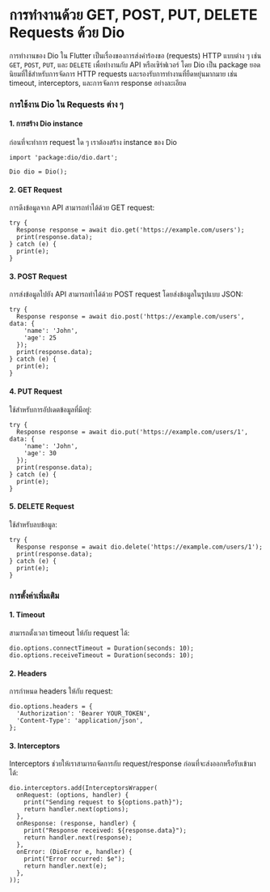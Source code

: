 #  การทำงานด้วย GET, POST, PUT, DELETE Requests ด้วย Dio

การทำงานของ Dio ใน Flutter เป็นเรื่องของการส่งคำร้องขอ (requests) HTTP แบบต่าง ๆ เช่น ```GET```, ```POST```, ```PUT```, และ ```DELETE``` เพื่อทำงานกับ API หรือเซิร์ฟเวอร์ โดย Dio เป็น package ยอดนิยมที่ใช้สำหรับการจัดการ HTTP requests และรองรับการทำงานที่ยืดหยุ่นมากมาย เช่น timeout, interceptors, และการจัดการ response อย่างละเอียด

### การใช้งาน Dio ใน Requests ต่าง ๆ

#### 1. การสร้าง Dio instance

ก่อนที่จะทำการ request ใด ๆ เราต้องสร้าง instance ของ Dio

```
import 'package:dio/dio.dart';

Dio dio = Dio();
```

#### 2. GET Request
การดึงข้อมูลจาก API สามารถทำได้ด้วย GET request:

```
try {
  Response response = await dio.get('https://example.com/users');
  print(response.data);
} catch (e) {
  print(e);
}
```

#### 3. POST Request
การส่งข้อมูลไปยัง API สามารถทำได้ด้วย POST request โดยส่งข้อมูลในรูปแบบ JSON:

```
try {
  Response response = await dio.post('https://example.com/users', data: {
    'name': 'John',
    'age': 25
  });
  print(response.data);
} catch (e) {
  print(e);
}
```

#### 4. PUT Request
ใช้สำหรับการอัปเดตข้อมูลที่มีอยู่:

```
try {
  Response response = await dio.put('https://example.com/users/1', data: {
    'name': 'John',
    'age': 30
  });
  print(response.data);
} catch (e) {
  print(e);
}
```

#### 5. DELETE Request
ใช้สำหรับลบข้อมูล:

```
try {
  Response response = await dio.delete('https://example.com/users/1');
  print(response.data);
} catch (e) {
  print(e);
}
```

### การตั้งค่าเพิ่มเติม

#### 1. Timeout
สามารถตั้งเวลา timeout ให้กับ request ได้:

```
dio.options.connectTimeout = Duration(seconds: 10);
dio.options.receiveTimeout = Duration(seconds: 10);
```

#### 2. Headers
การกำหนด headers ให้กับ request:

```
dio.options.headers = {
  'Authorization': 'Bearer YOUR_TOKEN',
  'Content-Type': 'application/json',
};
```

#### 3. Interceptors
Interceptors ช่วยให้เราสามารถจัดการกับ request/response ก่อนที่จะส่งออกหรือรับเข้ามาได้:

```
dio.interceptors.add(InterceptorsWrapper(
  onRequest: (options, handler) {
    print("Sending request to ${options.path}");
    return handler.next(options);
  },
  onResponse: (response, handler) {
    print("Response received: ${response.data}");
    return handler.next(response);
  },
  onError: (DioError e, handler) {
    print("Error occurred: $e");
    return handler.next(e);
  },
));
```